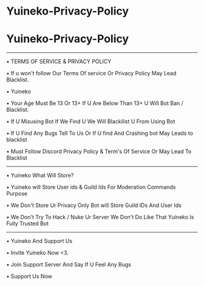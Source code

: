 # Yuineko-Privacy-Policy

# Yuineko-Privacy-Policy

---

• TERMS OF SERVICE & PRIVACY POLICY

• If u won't follow Our Terms Of service Or Privacy Policy May Lead Blacklist.

• Yuineko

• Your Age Must Be 13 Or 13+ If U Are Below Than 13+ U Will Bot Ban / Blacklist.

• If U Misusing Bot If We Find U We Will Blackilist U From Using Bot

• If U Find Any Bugs Tell To Us Or If U find And Crashing bot May Leads to blacklist

• Must Follow Discord Privacy Policy & Term's Of Service Or May Lead To Blacklist

---

• Yuineko What Will Store?

• Yuineko will Store User ids & Guild Ids For Moderation Commands Purpose

• We Don't Store Ur Privacy Only Bot will Store Guild IDs And User Ids

• We Don't Try To Hack / Nuke Ur Server We Don't Do Like That Yuineko Is Fully Trusted Bot

---

• Yuineko And Support Us

• Invite Yuineko Now <3.

• Join Support Server And Say If U Feel Any Bugs

• Support Us Now
